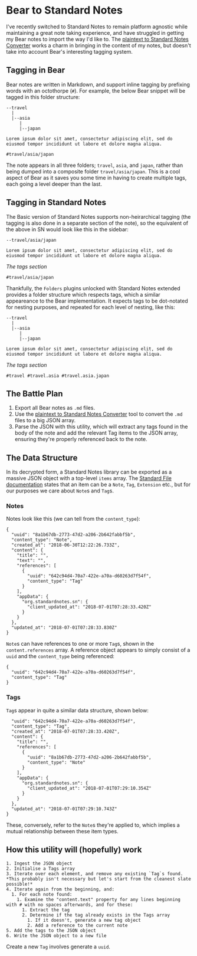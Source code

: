 # Bear to Standard Notes

I've recently switched to Standard Notes to remain platform agnostic while maintaining a great note taking experience, and have struggled in getting my Bear notes to import the way I'd like to. The [plaintext to Standard Notes Converter](https://dashboard.standardnotes.org/tools) works a charm in bringing in the content of my notes, but doesn't take into account Bear's interesting tagging system.

## Tagging in Bear

Bear notes are written in Markdown, and support inline tagging by prefixing words with an octothorpe (`#`). For example, the below Bear snippet will be tagged in this folder structure:

```
--travel
  |
  |--asia
     |
     |--japan
```

```
Lorem ipsum dolor sit amet, consectetur adipiscing elit, sed do eiusmod tempor incididunt ut labore et dolore magna aliqua.

#travel/asia/japan
```

The note appears in all three folders; `travel`, `asia`, and `japan`, rather than being dumped into a composite folder `travel/asia/japan`. This is a cool aspect of Bear as it saves you some time in having to create multiple tags, each going a level deeper than the last.

## Tagging in Standard Notes

The Basic version of Standard Notes supports non-heirarchical tagging (the tagging is also done in a separate section of the note), so the equivalent of the above in SN would look like this in the sidebar:

```
--travel/asia/japan
```

```
Lorem ipsum dolor sit amet, consectetur adipiscing elit, sed do eiusmod tempor incididunt ut labore et dolore magna aliqua.
```

*The tags section*
```
#travel/asia/japan
```

Thankfully, the `Folders` plugins unlocked with Standard Notes extended provides a folder structure which respects tags, which a similar appeareance to the Bear implementation. It expects tags to be dot-notated for nesting purposes, and repeated for each level of nesting, like this:

```
--travel
  |
  |--asia
     |
     |--japan
```

```
Lorem ipsum dolor sit amet, consectetur adipiscing elit, sed do eiusmod tempor incididunt ut labore et dolore magna aliqua.
```

*The tags section*
```
#travel #travel.asia #travel.asia.japan
```

## The Battle Plan

1. Export all Bear notes as `.md` files.
2. Use the [plaintext to Standard Notes Converter](https://dashboard.standardnotes.org/tools) tool to convert the `.md` files to a big JSON array.
3. Parse the JSON with this utility, which will extract any tags found in the body of the note and add the relevant Tag items to the JSON array, ensuring they're properly referenced back to the note.

## The Data Structure

In its decrypted form, a Standard Notes library can be exported as a massive JSON object with a top-level `items` array. The [Standard File documentation](http://standardfile.org/#items) states that an item can be a `Note`, `Tag`, `Extension` etc., but for our purposes we care about `Note`s and `Tag`s.

### Notes

Notes look like this (we can tell from the `content_type`):

```
{
  "uuid": "8a1b67db-2773-47d2-a206-2b642fabbf5b",
  "content_type": "Note",
  "created_at": "2018-06-30T12:22:26.733Z",
  "content": {
    "title": "",
    "text": "",
    "references": [
      {
        "uuid": "642c94d4-70a7-422e-a70a-d60263d7f54f",
        "content_type": "Tag"
      }
    ],
    "appData": {
      "org.standardnotes.sn": {
        "client_updated_at": "2018-07-01T07:28:33.420Z"
      }
    }
  },
  "updated_at": "2018-07-01T07:28:33.830Z"
}
```

`Note`s can have references to one or more `Tag`s, shown in the `content.references` array. A reference object appears to simply consist of a `uuid` and the `content_type` being referenced:

```
{
  "uuid": "642c94d4-70a7-422e-a70a-d60263d7f54f",
  "content_type": "Tag"
} 
```

### Tags

`Tag`s appear in quite a similar data structure, shown below:

```
  "uuid": "642c94d4-70a7-422e-a70a-d60263d7f54f",
  "content_type": "Tag",
  "created_at": "2018-07-01T07:28:33.420Z",
  "content": {
    "title": "",
    "references": [
      {
        "uuid": "8a1b67db-2773-47d2-a206-2b642fabbf5b",
        "content_type": "Note"
      }
    ],
    "appData": {
      "org.standardnotes.sn": {
        "client_updated_at": "2018-07-01T07:29:10.354Z"
      }
    }
  },
  "updated_at": "2018-07-01T07:29:10.743Z"
}
```

These, conversely, refer to the `Note`s they're applied to, which implies a mutual relationship between these item types.

## How this utility will (hopefully) work

```
1. Ingest the JSON object
2. Initialise a Tags array
3. Iterate over each element, and remove any existing `Tag`s found. *This probably isn't necessary but let's start from the cleanest slate possible!*
4. Iterate again from the beginning, and:
  1. For each note found:
    1. Examine the "content.text" property for any lines beginning with # with no spaces afterwards, and for these:
      1. Extract the tag
      2. Determine if the tag already exists in the Tags array
        1. If it doesn't, generate a new tag object
        2. Add a reference to the current note
5. Add the tags to the JSON object
6. Write the JSON object to a new file
```

Create a new `Tag` involves generate a `uuid`.
